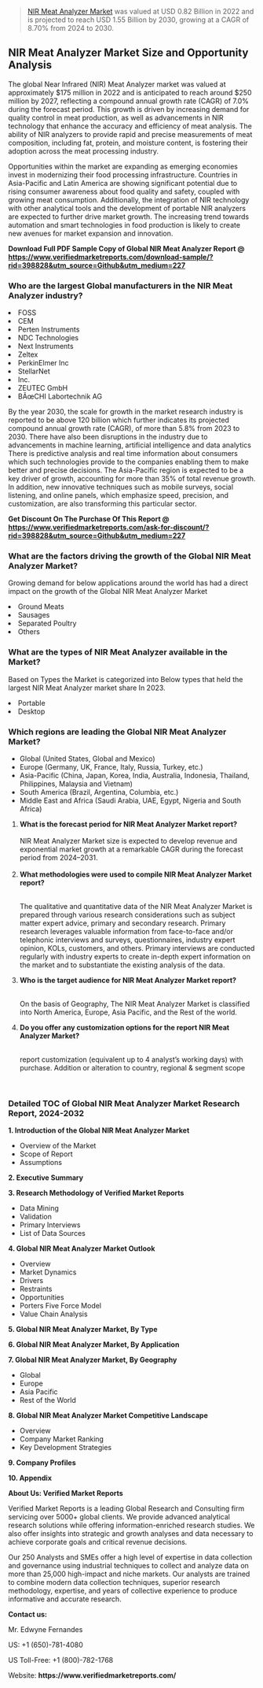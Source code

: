 <blockquote><p><p><a href="https://www.verifiedmarketreports.com/download-sample/?rid=398828&utm_source=Github&utm_medium=227" target="_blank">NIR Meat Analyzer Market</a> was valued at USD 0.82 Billion in 2022 and is projected to reach USD 1.55 Billion by 2030, growing at a CAGR of 8.70% from 2024 to 2030.</p></blockquote><p><h2>NIR Meat Analyzer Market Size and Opportunity Analysis</h2><p>The global Near Infrared (NIR) Meat Analyzer market was valued at approximately $175 million in 2022 and is anticipated to reach around $250 million by 2027, reflecting a compound annual growth rate (CAGR) of 7.0% during the forecast period. This growth is driven by increasing demand for quality control in meat production, as well as advancements in NIR technology that enhance the accuracy and efficiency of meat analysis. The ability of NIR analyzers to provide rapid and precise measurements of meat composition, including fat, protein, and moisture content, is fostering their adoption across the meat processing industry.</p><p>Opportunities within the market are expanding as emerging economies invest in modernizing their food processing infrastructure. Countries in Asia-Pacific and Latin America are showing significant potential due to rising consumer awareness about food quality and safety, coupled with growing meat consumption. Additionally, the integration of NIR technology with other analytical tools and the development of portable NIR analyzers are expected to further drive market growth. The increasing trend towards automation and smart technologies in food production is likely to create new avenues for market expansion and innovation.</p></p><p class=""><strong>Download Full PDF Sample Copy of Global NIR Meat Analyzer Report @ <a href="https://www.verifiedmarketreports.com/download-sample/?rid=398828&amp;utm_source=Github&amp;utm_medium=227" target="_blank">https://www.verifiedmarketreports.com/download-sample/?rid=398828&amp;utm_source=Github&amp;utm_medium=227</a></strong></p><h3 id="" class="">Who are the largest Global manufacturers in the NIR Meat Analyzer industry?</h3><p><li>FOSS</li><li> CEM</li><li> Perten Instruments</li><li> NDC Technologies</li><li> Next Instruments</li><li> Zeltex</li><li> PerkinElmer Inc</li><li> StellarNet</li><li> Inc.</li><li> ZEUTEC GmbH</li><li> BÃœCHI Labortechnik AG</li></p><div class=""><div class="" dir="" data-message-author-role="" data-message-id="" data-message-model-slug=""><div class=""><div class=""><div class=""><div class="" dir="" data-message-author-role="" data-message-id="" data-message-model-slug=""><div class=""><div class=""><p>By the year 2030, the scale for growth in the market research industry is reported to be above 120 billion which further indicates its projected compound annual growth rate (CAGR), of more than 5.8% from 2023 to 2030. There have also been disruptions in the industry due to advancements in machine learning, artificial intelligence and data analytics There is predictive analysis and real time information about consumers which such technologies provide to the companies enabling them to make better and precise decisions. The Asia-Pacific region is expected to be a key driver of growth, accounting for more than 35% of total revenue growth. In addition, new innovative techniques such as mobile surveys, social listening, and online panels, which emphasize speed, precision, and customization, are also transforming this particular sector.</p><p><strong>Get Discount On The Purchase Of This Report @&nbsp; <a href="https://www.verifiedmarketreports.com/ask-for-discount/?rid=398828&amp;utm_source=Github&amp;utm_medium=227" target="_blank">https://www.verifiedmarketreports.com/ask-for-discount/?rid=398828&amp;utm_source=Github&amp;utm_medium=227</a></strong></p></div></div></div></div></div></div></div></div><h3 id="" class="">What are the factors driving the growth of the Global NIR Meat Analyzer Market?</h3><p id="" class="">Growing demand for below applications around the world has had a direct impact on the growth of the Global NIR Meat Analyzer Market</p><p id="" class=""><li>Ground Meats</li><li> Sausages</li><li> Separated Poultry</li><li> Others</li></p><h3 id="" class="">What are the types of NIR Meat Analyzer available in the Market?</h3><p id="" class="">Based on Types the Market is categorized into Below types that held the largest NIR Meat Analyzer market share In 2023.</p><p id="" class=""><li>Portable</li><li> Desktop</li></p><h3 id="" class="">Which regions are leading the Global NIR Meat Analyzer Market?</h3><ul><li>Global (United States, Global and Mexico)</li><li>Europe (Germany, UK, France, Italy, Russia, Turkey, etc.)</li><li>Asia-Pacific (China, Japan, Korea, India, Australia, Indonesia, Thailand, Philippines, Malaysia and Vietnam)</li><li>South America (Brazil, Argentina, Columbia, etc.)</li><li>Middle East and Africa (Saudi Arabia, UAE, Egypt, Nigeria and South Africa)</li></ul><p><ol><li><strong>What is the forecast period for NIR Meat Analyzer Market report?<br /></strong><br /><span data-sheets-root="1" data-sheets-value="{&quot;1&quot;:2,&quot;2&quot;:&quot;XXXX size is expected to develop revenue and exponential market growth at a remarkable CAGR during the forecast period from 2024&ndash;2030.&quot;}" data-sheets-userformat="{&quot;2&quot;:12674,&quot;4&quot;:{&quot;1&quot;:2,&quot;2&quot;:16776960},&quot;10&quot;:2,&quot;11&quot;:0,&quot;15&quot;:&quot;Arial&quot;,&quot;16&quot;:12}">NIR Meat Analyzer Market size is expected to develop revenue and exponential market growth at a remarkable CAGR during the forecast period from 2024&ndash;2031.</span><br /><br /></li><li><strong>What methodologies were used to compile NIR Meat Analyzer Market report?<br /><br /></strong><p>The qualitative and quantitative data of the&nbsp;NIR Meat Analyzer Market is prepared through various research considerations such as subject matter expert advice, primary and secondary research. Primary research leverages valuable information from face-to-face and/or telephonic interviews and surveys, questionnaires, industry expert opinion, KOLs, customers, and others. Primary interviews are conducted regularly with industry experts to create in-depth expert information on the market and to substantiate the existing analysis of the data.&nbsp;</p></li><li><strong>Who is the target audience for NIR Meat Analyzer Market report?<br /><br /></strong><p>On the basis of Geography, The&nbsp;NIR Meat Analyzer Market is classified into North America, Europe, Asia Pacific, and the Rest of the world.</p></li><li><strong>Do you offer any customization options for the report NIR Meat Analyzer Market?<br /><br /></strong><p>report customization (equivalent up to 4 analyst&rsquo;s working days) with purchase. Addition or alteration to country, regional &amp; segment scope</p><p>&nbsp;</p></li></ol></p><h3 id="" class="">Detailed TOC of Global NIR Meat Analyzer Market Research Report, 2024-2032</h3><p id="" class=""><strong>1. Introduction of the Global NIR Meat Analyzer Market</strong></p><ul><li>Overview of the Market</li><li>Scope of Report</li><li>Assumptions</li></ul><p id="" class=""><strong>2. Executive Summary</strong></p><p id="" class=""><strong>3. Research Methodology of&nbsp;Verified Market Reports</strong></p><ul><li>Data Mining</li><li>Validation</li><li>Primary Interviews</li><li>List of Data Sources</li></ul><p id="" class=""><strong>4. Global NIR Meat Analyzer Market Outlook</strong></p><ul><li>Overview</li><li>Market Dynamics</li><li>Drivers</li><li>Restraints</li><li>Opportunities</li><li>Porters Five Force Model</li><li>Value Chain Analysis</li></ul><p id="" class=""><strong>5. Global NIR Meat Analyzer Market, By&nbsp;Type</strong></p><p id="" class=""><strong>6. Global NIR Meat Analyzer Market, By Application</strong></p><p id="" class=""><strong>7. Global NIR Meat Analyzer Market, By Geography</strong></p><ul><li>Global</li><li>Europe</li><li>Asia Pacific</li><li>Rest of the World</li></ul><p id="" class=""><strong>8. Global NIR Meat Analyzer Market Competitive Landscape</strong></p><ul><li>Overview</li><li>Company Market Ranking</li><li>Key Development Strategies</li></ul><p id="" class=""><strong>9. Company Profiles</strong></p><p id="" class=""><strong>10. Appendix</strong></p><p id="" class=""><strong>About Us: Verified Market Reports</strong></p><p id="" class="">Verified Market Reports is a leading Global Research and Consulting firm servicing over 5000+ global clients. We provide advanced analytical research solutions while offering information-enriched research studies. We also offer insights into strategic and growth analyses and data necessary to achieve corporate goals and critical revenue decisions.</p><p id="" class="">Our 250 Analysts and SMEs offer a high level of expertise in data collection and governance using industrial techniques to collect and analyze data on more than 25,000 high-impact and niche markets. Our analysts are trained to combine modern data collection techniques, superior research methodology, expertise, and years of collective experience to produce informative and accurate research.</p><p id="" class=""><strong>Contact us:</strong></p><p id="" class="">Mr. Edwyne Fernandes</p><p id="" class="">US: +1 (650)-781-4080</p><p id="" class="">US Toll-Free: +1 (800)-782-1768</p><p id="" class="">Website: <a target="" data-test-app-aware-link=""><strong>https://www.verifiedmarketreports.com/</strong></a></p>
